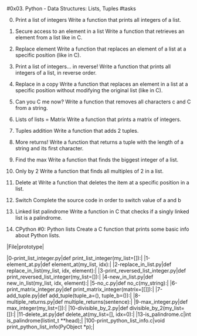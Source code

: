 #0x03. Python - Data Structures: Lists, Tuples
#tasks

0. Print a list of integers
Write a function that prints all integers of a list.

1. Secure access to an element in a list
Write a function that retrieves an element from a list like in C.

2. Replace element
Write a function that replaces an element of a list at a specific position (like in C).

3. Print a list of integers... in reverse!
Write a function that prints all integers of a list, in reverse order.

4. Replace in a copy
Write a function that replaces an element in a list at a specific position without modifying the original list (like in C).

5. Can you C me now?
Write a function that removes all characters c and C from a string.

6. Lists of lists = Matrix
Write a function that prints a matrix of integers.

7. Tuples addition
Write a function that adds 2 tuples.

8. More returns!
Write a function that returns a tuple with the length of a string and its first character.

9. Find the max
Write a function that finds the biggest integer of a list.

10. Only by 2
Write a function that finds all multiples of 2 in a list.

11. Delete at
Write a function that deletes the item at a specific position in a list.

12. Switch
Complete the source code in order to switch value of a and b

13. Linked list palindrome
Write a function in C that checks if a singly linked list is a palindrome.

14. CPython #0: Python lists
Create a C function that prints some basic info about Python lists.

|File|prototype|

|0-print_list_integer.py|def print_list_integer(my_list=[]):|
|1-element_at.py|def element_at(my_list, idx):|
|2-replace_in_list.py|def replace_in_list(my_list, idx, element):|
|3-print_reversed_list_integer.py|def print_reversed_list_integer(my_list=[]):|
|4-new_in_list.py|def new_in_list(my_list, idx, element):|
|5-no_c.py|def no_c(my_string):|
|6-print_matrix_integer.py|def print_matrix_integer(matrix=[[]]):|
|7-add_tuple.py|def add_tuple(tuple_a=(), tuple_b=()):|
|8-multiple_returns.py|def multiple_returns(sentence):|
|9-max_integer.py|def max_integer(my_list=[]):|
|10-divisible_by_2.py|def divisible_by_2(my_list=[]):|
|11-delete_at.py|def delete_at(my_list=[], idx=0):|
|13-is_palindrome.c|int is_palindrome(listint_t **head);|
|100-print_python_list_info.c|void print_python_list_info(PyObject *p);|
